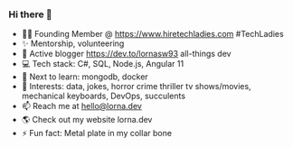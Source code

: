 ### Hi there 👋
 
* 👩🏻 Founding Member @ https://www.hiretechladies.com #TechLadies
* ✨ Mentorship, volunteering
* 🧾 Active blogger https://dev.to/lornasw93 all-things dev
* 💻 Tech stack: C#, SQL, Node.js, Angular 11
* 🎯 Next to learn: mongodb, docker
* 🎀 Interests: data, jokes, horror crime thriller tv shows/movies, mechanical keyboards, DevOps, succulents 
* 📫 Reach me at hello@lorna.dev
* 🌎 Check out my website lorna.dev
* ⚡ Fun fact: Metal plate in my collar bone
